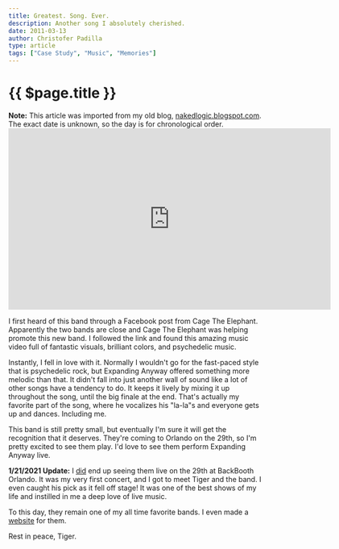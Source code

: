 ```yaml
---
title: Greatest. Song. Ever.
description: Another song I absolutely cherished.
date: 2011-03-13
author: Christofer Padilla
type: article
tags: ["Case Study", "Music", "Memories"]
---
```


# {{ $page.title }}

<div class="info"><b>Note:</b> This article was imported from my old blog, <a href="http://nakedlogic.blogspot.com/2011/03/greatest-song-ever_19.html">nakedlogic.blogspot.com</a>. The exact date is unknown, so the day is for chronological order.</div>

<div class="resp-container">
  <iframe class="resp-iframe" title="vimeo-player" src="https://player.vimeo.com/video/14304059" width="640" height="360" frameborder="0" allowfullscreen></iframe>
</div>

I first heard of this band through a Facebook post from Cage The Elephant. Apparently the two bands are close and Cage The Elephant was helping promote this new band. I followed the link and found this amazing music video full of fantastic visuals, brilliant colors, and psychedelic music.

Instantly, I fell in love with it. Normally I wouldn't go for the fast-paced style that is psychedelic rock, but Expanding Anyway offered something more melodic than that. It didn't fall into just another wall of sound like a lot of other songs have a tendency to do. It keeps it lively by mixing it up throughout the song, until the big finale at the end. That's actually my favorite part of the song, where he vocalizes his "la-la"s and everyone gets up and dances. Including me.

This band is still pretty small, but eventually I'm sure it will get the recognition that it deserves. They're coming to Orlando on the 29th, so I'm pretty excited to see them play. I'd love to see them perform Expanding Anyway live.

<div class="info"><p><b>1/21/2021 Update:</b> I <a href="/blog/2011/3/Morning-Teleportation-Live.html">did</a> end up seeing them live on the 29th at BackBooth Orlando. It was my very first concert, and I got to meet Tiger and the band. I even caught his pick as it fell off stage! It was one of the best shows of my life and instilled in me a deep love of live music.</p>
<p>To this day, they remain one of my all time favorite bands. I even made a <a href="https://agile-sierra-39866.herokuapp.com/">website</a> for them.</p>
<p>Rest in peace, Tiger.</p>
</div>

<TagLinks />

<Comments />
